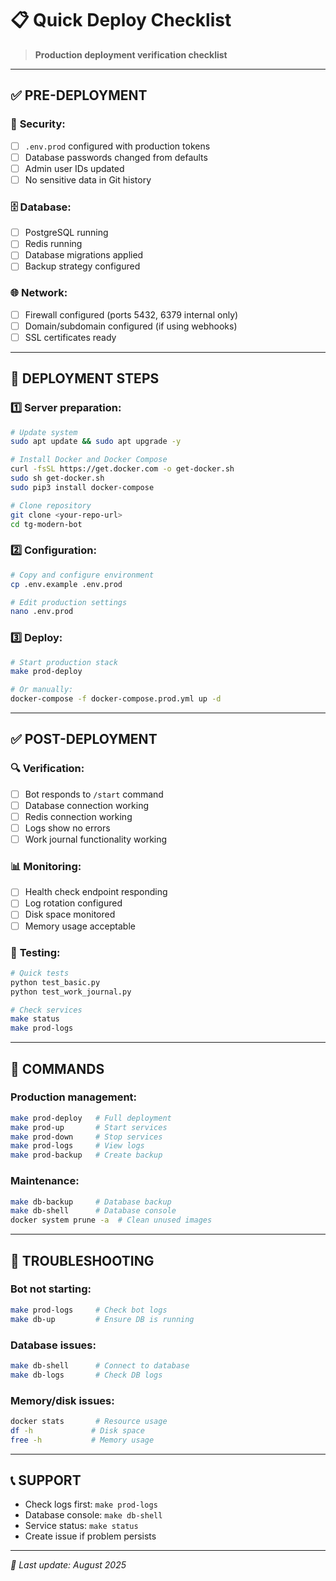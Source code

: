 # 📋 Quick Deploy Checklist

> **Production deployment verification checklist**

---

## ✅ PRE-DEPLOYMENT

### 🔐 **Security:**
- [ ] `.env.prod` configured with production tokens
- [ ] Database passwords changed from defaults
- [ ] Admin user IDs updated
- [ ] No sensitive data in Git history

### 🗄️ **Database:**
- [ ] PostgreSQL running
- [ ] Redis running  
- [ ] Database migrations applied
- [ ] Backup strategy configured

### 🌐 **Network:**
- [ ] Firewall configured (ports 5432, 6379 internal only)
- [ ] Domain/subdomain configured (if using webhooks)
- [ ] SSL certificates ready

---

## 🚀 DEPLOYMENT STEPS

### 1️⃣ **Server preparation:**
```bash
# Update system
sudo apt update && sudo apt upgrade -y

# Install Docker and Docker Compose
curl -fsSL https://get.docker.com -o get-docker.sh
sudo sh get-docker.sh
sudo pip3 install docker-compose

# Clone repository
git clone <your-repo-url>
cd tg-modern-bot
```

### 2️⃣ **Configuration:**
```bash
# Copy and configure environment
cp .env.example .env.prod

# Edit production settings
nano .env.prod
```

### 3️⃣ **Deploy:**
```bash
# Start production stack
make prod-deploy

# Or manually:
docker-compose -f docker-compose.prod.yml up -d
```

---

## ✅ POST-DEPLOYMENT

### 🔍 **Verification:**
- [ ] Bot responds to `/start` command
- [ ] Database connection working
- [ ] Redis connection working
- [ ] Logs show no errors
- [ ] Work journal functionality working

### 📊 **Monitoring:**
- [ ] Health check endpoint responding
- [ ] Log rotation configured
- [ ] Disk space monitored
- [ ] Memory usage acceptable

### 🧪 **Testing:**
```bash
# Quick tests
python test_basic.py
python test_work_journal.py

# Check services
make status
make prod-logs
```

---

## 🔧 COMMANDS

### **Production management:**
```bash
make prod-deploy   # Full deployment
make prod-up       # Start services
make prod-down     # Stop services
make prod-logs     # View logs
make prod-backup   # Create backup
```

### **Maintenance:**
```bash
make db-backup     # Database backup
make db-shell      # Database console
docker system prune -a  # Clean unused images
```

---

## 🚨 TROUBLESHOOTING

### **Bot not starting:**
```bash
make prod-logs     # Check bot logs
make db-up         # Ensure DB is running
```

### **Database issues:**
```bash
make db-shell      # Connect to database
make db-logs       # Check DB logs
```

### **Memory/disk issues:**
```bash
docker stats       # Resource usage
df -h             # Disk space
free -h           # Memory usage
```

---

## 📞 SUPPORT

- Check logs first: `make prod-logs`
- Database console: `make db-shell`  
- Service status: `make status`
- Create issue if problem persists

---

*📅 Last update: August 2025*
